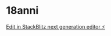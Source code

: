 # 18anni

[Edit in StackBlitz next generation editor ⚡️](https://stackblitz.com/~/github.com/GabrielSaltarelli/Prefettura)
